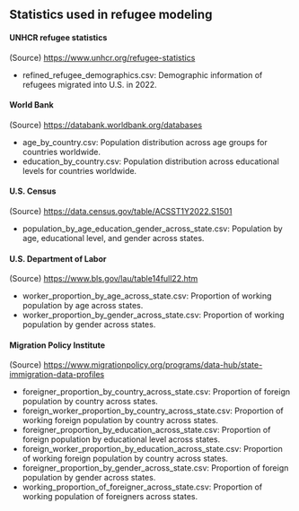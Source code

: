 ## Statistics used in refugee modeling

#### UNHCR refugee statistics

(Source) https://www.unhcr.org/refugee-statistics
- refined_refugee_demographics.csv: Demographic information of refugees migrated into U.S. in 2022.

#### World Bank

(Source) https://databank.worldbank.org/databases
- age_by_country.csv: Population distribution across age groups for countries worldwide.
- education_by_country.csv: Population distribution across educational levels for countries worldwide.

#### U.S. Census

(Source) https://data.census.gov/table/ACSST1Y2022.S1501
- population_by_age_education_gender_across_state.csv: Population by age, educational level, and gender across states.

#### U.S. Department of Labor

(Source) https://www.bls.gov/lau/table14full22.htm
- worker_proportion_by_age_across_state.csv: Proportion of working population by age across states.
- worker_proportion_by_gender_across_state.csv: Proportion of working population by gender across states.

#### Migration Policy Institute

(Source) https://www.migrationpolicy.org/programs/data-hub/state-immigration-data-profiles
- foreigner_proportion_by_country_across_state.csv: Proportion of foreign population by country across states.
- foreign_worker_proportion_by_country_across_state.csv: Proportion of working foreign population by country across states.
- foreigner_proportion_by_education_across_state.csv: Proportion of foreign population by educational level across states.
- foreign_worker_proportion_by_education_across_state.csv: Proportion of working foreign population by country across states.
- foreigner_proportion_by_gender_across_state.csv: Proportion of foreign population by gender across states.
- working_proportion_of_foreigner_across_state.csv: Proportion of working population of foreigners across states.
